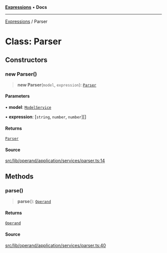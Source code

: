 [**Expressions**](../README.md) • **Docs**

***

[Expressions](../README.md) / Parser

# Class: Parser

## Constructors

### new Parser()

> **new Parser**(`model`, `expression`): [`Parser`](Parser.md)

#### Parameters

• **model**: [`ModelService`](../interfaces/ModelService.md)

• **expression**: [`string`, `number`, `number`][]

#### Returns

[`Parser`](Parser.md)

#### Source

[src/lib/operand/application/services/parser.ts:14](https://github.com/data7expressions/3xpr/blob/7acee0c2886cdd6f6b6d4a83a1fd843738c9d027/src/lib/operand/application/services/parser.ts#L14)

## Methods

### parse()

> **parse**(): [`Operand`](Operand.md)

#### Returns

[`Operand`](Operand.md)

#### Source

[src/lib/operand/application/services/parser.ts:40](https://github.com/data7expressions/3xpr/blob/7acee0c2886cdd6f6b6d4a83a1fd843738c9d027/src/lib/operand/application/services/parser.ts#L40)
